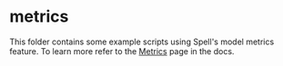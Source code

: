 # metrics

This folder contains some example scripts using Spell's model metrics feature. To learn more refer to the [Metrics](https://spell.run/docs/metrics/) page in the docs.
